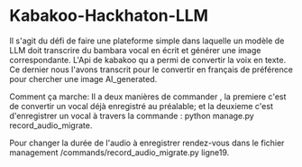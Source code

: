 # Kabakoo-Hackhaton-LLM
Il s'agit du défi de faire une plateforme simple dans laquelle un modèle de LLM doit transcrire du bambara vocal en écrit et générer une image correspondante.
L'Api de kabakoo qu a permi de convertir la voix en texte.
Ce dernier nous l'avons transcrit pour le convertir en français de préférence pour chercher une image AI_generated.

Comment ça marche:
Il a deux manières de commander , la premiere c'est de convertir un vocal déjà enregistré au préalable;
et la deuxieme c'est d'enregistrer un vocal à travers la commande : python manage.py record_audio_migrate.

Pour changer la durée de l'audio à enregistrer rendez-vous dans le fichier management /commands/record_audio_migrate.py ligne19.


